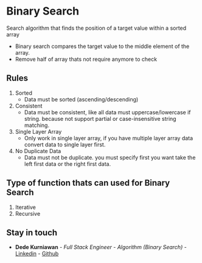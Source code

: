 # Binary Search
Search algorithm that finds the position of a target value within a sorted array
- Binary search compares the target value to the middle element of the array.
- Remove half of array thats not require anymore to check

## Rules

1. Sorted
    - Data must be sorted (ascending/descending)
2. Consistent
    - Data must be consistent, like all data must uppercase/lowercase if string. because not support partial or case-insensitive string matching.
3. Single Layer Array
    - Only work in single layer array, if you have multiple layer array data convert data to single layer first.
4. No Duplicate Data
    - Data must not be duplicate. you must specify first you want take the left first data or the right first data.

## Type of function thats can used for Binary Search

1. Iterative
2. Recursive

## Stay in touch

* **Dede Kurniawan** - *Full Stack Engineer* - *Algorithm (Binary Search)* - [Linkedin](https://www.linkedin.com/in/dedekrnwan/) - [Github](https://github.com/dedekrnwan)
